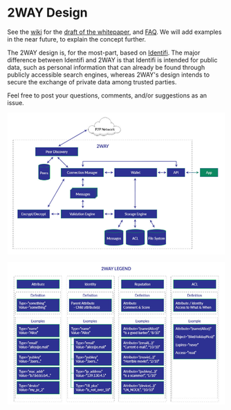 # 2WAY Design


See the [wiki](https://github.com/2WAY/Design/wiki) for the [draft of the whitepaper](https://github.com/2WAY/Design/wiki/Whitepaper), and [FAQ](https://github.com/2WAY/Design/wiki/FAQ). We will add examples in the near future, to explain the concept further.

The 2WAY design is, for the most-part, based on [Identifi](https://github.com/identifi/identifi). The major difference between Identifi and 2WAY is that Identifi is intended for public data, such as personal information that can already be found through publicly accessible search engines, whereas 2WAY's design intends to secure the exchange of private data among trusted parties.

Feel free to post your questions, comments, and/or suggestions as an issue.


![Architectural Overview](https://github.com/2WAY/Design/blob/master/img/whitepaper/6_2wayd_architecture.jpg)

![Legend](https://github.com/2WAY/Design/blob/master/img/whitepaper/7_2wayd_legend.jpg)
